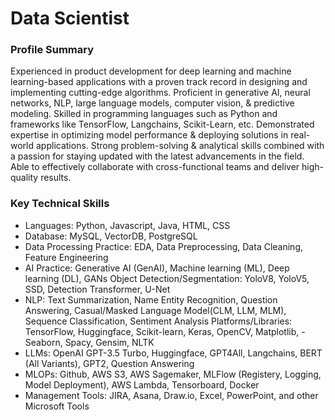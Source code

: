 # Data Scientist

### Profile Summary
Experienced in product development for deep learning and machine learning-based applications with a proven track record in designing and implementing cutting-edge algorithms. Proficient in generative AI, neural networks, NLP, large language models, computer vision, & predictive modeling. Skilled in programming languages such as Python and frameworks like TensorFlow, Langchains, Scikit-Learn, etc. Demonstrated expertise in optimizing model performance & deploying solutions in real-world applications. Strong problem-solving & analytical skills combined with a passion for staying updated with the latest advancements in the field. Able to effectively collaborate with cross-functional teams and deliver high-quality results.

### Key Technical Skills
- Languages: Python, Javascript, Java, HTML, CSS
- Database: MySQL, VectorDB, PostgreSQL
- Data Processing Practice: EDA, Data Preprocessing, Data Cleaning, Feature Engineering
- AI Practice: Generative AI (GenAI), Machine learning (ML), Deep learning (DL), GANs Object Detection/Segmentation: YoloV8, YoloV5, SSD, Detection Transformer, U-Net
- NLP: Text Summarization, Name Entity Recognition, Question Answering, Casual/Masked Language Model(CLM, LLM, MLM), Sequence Classification, Sentiment Analysis Platforms/Libraries: TensorFlow, Huggingface, Scikit-learn, Keras, OpenCV, Matplotlib, - Seaborn, Spacy, Gensim, NLTK
- LLMs: OpenAI GPT-3.5 Turbo, Huggingface, GPT4All, Langchains, BERT (All Variants), GPT2, Question Answering
- MLOPs: Github, AWS S3, AWS Sagemaker, MLFlow (Registery, Logging, Model Deployment), AWS Lambda, Tensorboard, Docker
- Management Tools: JIRA, Asana, Draw.io, Excel, PowerPoint, and other Microsoft Tools
